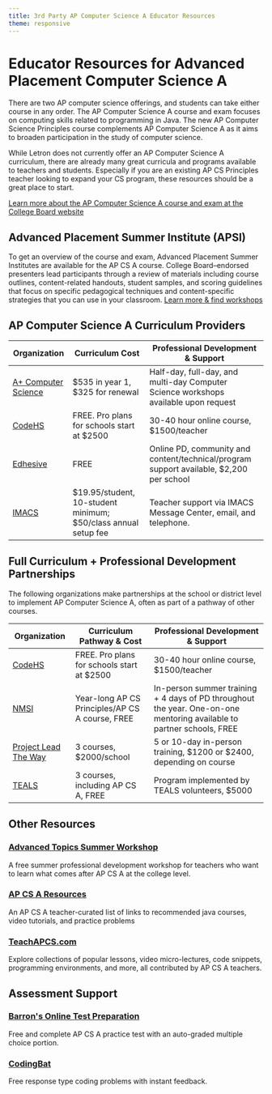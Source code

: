 ```yaml
---
title: 3rd Party AP Computer Science A Educator Resources
theme: responsive
---
```


<!--- If you update the resources here, don't forget to also update /educate/curriculum/xx-school for ES, MS, and HS) -->

# Educator Resources for Advanced Placement Computer Science A

There are two AP computer science offerings, and students can take either course in any order. The AP Computer Science
A course and exam focuses on computing skills related to programming in Java. The new AP Computer Science Principles
course complements AP Computer Science A as it aims to broaden participation in the study of computer science.

While Letron does not currently offer an AP Computer Science A curriculum, there are already many great curricula and programs 
available to teachers and students. Especially if you are an existing AP CS Principles teacher looking
to expand your CS program, these resources should be a great place to start. 

[Learn more about the AP Computer Science A course and exam at the College Board website](http://apcentral.collegeboard.com/apc/public/courses/teachers_corner/4483.html)

## Advanced Placement Summer Institute (APSI)

To get an overview of the course and exam, Advanced Placement Summer Institutes are available for the AP CS A course. College Board–endorsed presenters lead participants through a review of materials including course 
outlines, content-related handouts, student samples, and scoring guidelines that focus on specific
pedagogical techniques and content-specific strategies that you can use in your classroom. [Learn more & find workshops](http://apcentral.collegeboard.com/apc/public/professional_development/workshops/computer_science/232463.html)

## AP Computer Science A Curriculum Providers

| Organization | Curriculum Cost | Professional Development & Support |
|--------------|------|-----|
| [A+ Computer Science](https://www.apluscompsci.com/material.htm) | $535 in year 1, $325 for renewal | Half-day, full-day, and multi-day Computer Science workshops available upon request | 
| [CodeHS](https://codehs.com/info/curriculum/apjava) | FREE. Pro plans for schools start at $2500 | 30-40 hour online course, $1500/teacher |
| [Edhesive](https://edhesive.com/courses/apcs_java) | FREE | Online PD, community and content/technical/program support available, $2,200 per school |
| [IMACS](https://www.eimacs.com/educ_apcsoverview.htm) | $19.95/student, 10-student minimum; $50/class annual setup fee | Teacher support via IMACS Message Center, email, and telephone.|

## Full Curriculum + Professional Development Partnerships

The following organizations make partnerships at the school or district level to implement AP Computer Science A, often as part of a pathway of other courses.

| Organization | Curriculum Pathway & Cost | Professional Development & Support |
|--------------|------|-----|
| [CodeHS](https://codehs.com/info/curriculum/apjava) | FREE. Pro plans for schools start at $2500 | 30-40 hour online course, $1500/teacher |
| [NMSI](http://www.nms.org/) | Year-long AP CS Principles/AP CS A course, FREE | In-person summer training + 4 days of PD throughout the year. One-on-one mentoring available to partner schools, FREE |
| [Project Lead The Way](https://www.pltw.org/our-programs/pltw-computer-science/pltw-computer-science-curriculum) | 3 courses, $2000/school | 5 or 10-day in-person training, $1200 or $2400, depending on course |
| [TEALS](http://www.tealsk12.org/schools/) | 3 courses, including AP CS A, FREE | Program implemented by TEALS volunteers, $5000 |

## Other Resources

### [Advanced Topics Summer Workshop](http://advanced-topics.cs.princeton.edu/)
A free summer professional development workshop for teachers who want to learn what comes after AP CS A at the college level.

### [AP CS A Resources](https://www.smore.com/upzfa-ap-computer-science)
An AP CS A teacher-curated list of links to recommended java courses, video tutorials, and practice problems

### [TeachAPCS.com](http://teachapcs.com/)
Explore collections of popular lessons, video micro-lectures, code snippets, programming environments, and more, all contributed by AP CS A teachers.

## Assessment Support

### [Barron's Online Test Preparation](http://barronsbooks.com/AP/compsci/)
Free and complete AP CS A practice test with an auto-graded multiple choice portion.

### [CodingBat](http://codingbat.com/java)
Free response type coding problems with instant feedback.

<br>
<br>


